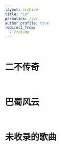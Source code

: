 ```yaml
---
layout: archive
title: "CV"
permalink: /cv/
author_profile: true
redirect_from:
  - /resume
---
```




<br/>

二不传奇
=========
<br/>


巴蜀风云
=========
<br/>


未收录的歌曲
=========
<br/>


